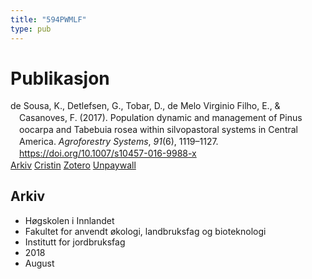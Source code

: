 ```yaml
---
title: "594PWMLF"
type: pub
---
```

<h1>Publikasjon</h1>
<article id="csl-bib-container-594PWMLF" class="csl-bib-container">
  <div class="csl-bib-body" style="line-height: 1.35; padding-left: 1em; text-indent:-1em;">
  <div class="csl-entry">de Sousa, K., Detlefsen, G., Tobar, D., de Melo Virginio Filho, E., &amp; Casanoves, F. (2017). Population dynamic and management of Pinus oocarpa and Tabebuia rosea within silvopastoral systems in Central America. <i>Agroforestry Systems</i>, <i>91</i>(6), 1119&#x2013;1127. <a href="https://doi.org/10.1007/s10457-016-9988-x">https://doi.org/10.1007/s10457-016-9988-x</a></div>
</div>
  <div class="csl-bib-buttons">
    <a href="#taxonomy-article-594PWMLF" class="csl-bib-button">Arkiv</a>
    <a href="https://app.cristin.no/results/show.jsf?id=1603671" alt="Cristin URL" class="csl-bib-button">Cristin</a>
    <a href="http://zotero.org/groups/5402882/items/594PWMLF" alt="Zotero URL" class="csl-bib-button">Zotero</a>
    <a href="https://doi.org/10.1007/s10457-016-9988-x" class="csl-bib-button">Unpaywall</a>
  </div>
  <div id="csl-bib-meta-container-594PWMLF"></div>
</article>
<div id="csl-bib-meta-594PWMLF" class="csl-bib-meta">
  <article id="taxonomy-article-594PWMLF" class="taxonomy-article">
    <h1>Arkiv</h1>
    <ul>
      <li>Høgskolen i Innlandet</li>
      <li>Fakultet for anvendt økologi, landbruksfag og bioteknologi</li>
      <li>Institutt for jordbruksfag</li>
      <li>2018</li>
      <li>August</li>
    </ul>
  </article>
</div>
